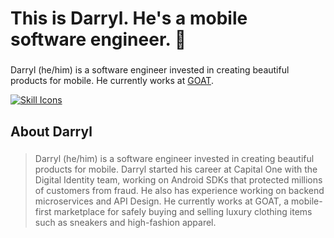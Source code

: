 <h1 align="left">This is Darryl. He's a mobile software engineer. 👋</h1>

###

<p align="left">Darryl (he/him) is a software engineer invested in creating beautiful products for mobile.  He currently works at <a href="https://github.com/darrylmak">GOAT</a>.</p>
<a href="https://skillicons.dev">
  <img src="https://skillicons.dev/icons?i=kotlin,androidstudio,aws,git,github" alt="Skill Icons" />
</a>

###

<h2 align="left">About Darryl</h2>


###
><p align="left">Darryl (he/him) is a software engineer invested in creating beautiful products for mobile. Darryl started his career at Capital One with the Digital Identity team, working on Android SDKs that protected millions of customers from fraud. He also has experience working on backend microservices and API Design. He currently works at GOAT, a mobile-first marketplace for safely buying and selling luxury clothing items such as sneakers and high-fashion apparel.</p>

###

